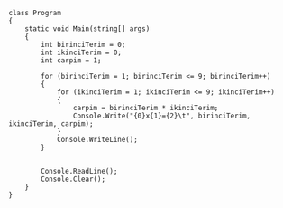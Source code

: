 
    class Program
    {
        static void Main(string[] args)
        {
            int birinciTerim = 0;
            int ikinciTerim = 0;
            int carpim = 1;

            for (birinciTerim = 1; birinciTerim <= 9; birinciTerim++)
            {
                for (ikinciTerim = 1; ikinciTerim <= 9; ikinciTerim++)
                {
                    carpim = birinciTerim * ikinciTerim;
                    Console.Write("{0}x{1}={2}\t", birinciTerim, ikinciTerim, carpim);
                }
                Console.WriteLine();
            }


            Console.ReadLine();
            Console.Clear();
        }
    }
